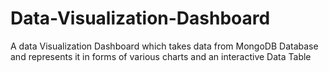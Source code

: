 # Data-Visualization-Dashboard
A data Visualization Dashboard which takes data from MongoDB Database and represents it in forms of various charts and an interactive Data Table
